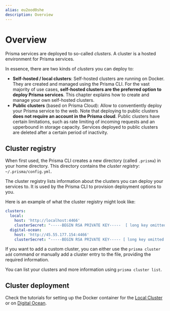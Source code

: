 ```yaml
---
alias: eu2ood0she
description: Overview
---
```


# Overview

Prisma services are deployed to so-called _clusters_. A cluster is a hosted environment for Prisma services.

In essence, there are two kinds of _clusters_ you can deploy to:

- **Self-hosted / local clusters**: Self-hosted clusters are running on Docker. They are created and managed using the Prisma CLI. For the vast majority of use cases, **self-hosted clusters are the preferred option to deploy Prisma services**. This chapter explains how to create and manage your own self-hosted clusters.
- **Public clusters** (based on Prisma Cloud): Allow to conventiently deploy your Prisma service to the web. Note that deploying to public clusters **does not require an account in the Prisma cloud**. Public clusters have certain limitations, such as rate limiting of incoming requests and an upperbound in storage capacity. Services deployed to public clusters are deleted after a certain period of inactivity.

## Cluster registry

When first used, the Prisma CLI creates a new directory (called `.prisma`) in your home directory. This directory contains the _cluster registry_: `~/.prisma/config.yml`.

The cluster registry lists information about the clusters you can deploy your services to. It is used by the Prisma CLI to provision deployment options to you.

Here is an example of what the cluster registry might look like:

```yml
clusters:
  local:
    host: 'http://localhost:4466'
    clusterSecret: "-----BEGIN RSA PRIVATE KEY-----  [ long key omitted ] -----END RSA PRIVATE KEY-----\r\n"
  digital-ocean:
    host: 'http://45.55.177.154:4466'
    clusterSecret: "-----BEGIN RSA PRIVATE KEY----- [ long key omitted ] -----END RSA PRIVATE KEY-----\r\n"
```

If you want to add a custom cluster, you can either use the `prisma cluster add` command or manually add a cluster entry to the file, providing the required information.

You can list your clusters and more information using `prisma cluster list`.

## Cluster deployment

Check the tutorials for setting up the Docker container for the [Local Cluster](meemaesh3k) or on [Digital Ocean](!alias-texoo9aemu).

